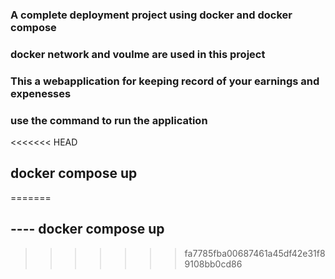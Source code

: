 ### A complete deployment project using docker and docker compose
### docker network and voulme are used in this project
### This a webapplication for keeping record of your earnings and expenesses

### use the command to run the application
<<<<<<< HEAD
## docker compose up
=======
## ---- docker compose up
>>>>>>> fa7785fba00687461a45df42e31f89108bb0cd86
